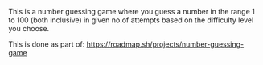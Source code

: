 This is a number guessing game where you guess a number in the range 1 to 100 (both inclusive) in given no.of attempts based on the difficulty level you choose.

This is done as part of:
https://roadmap.sh/projects/number-guessing-game